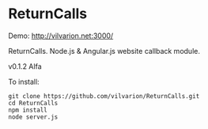 ReturnCalls
===========

Demo: http://vilvarion.net:3000/

ReturnCalls. Node.js &amp; Angular.js website callback module.

v0.1.2 Alfa

To install:

    git clone https://github.com/vilvarion/ReturnCalls.git
    cd ReturnCalls
    npm install
    node server.js
